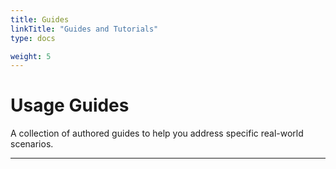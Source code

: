 ```yaml
---
title: Guides
linkTitle: "Guides and Tutorials"
type: docs

weight: 5
---
```


<div class="jumbotron">
  <h1 class="display-3">Usage Guides</h1>
  <p class="lead">A collection of authored guides to help you address specific real-world scenarios.</p>
  <hr class="my-4">
</div>
